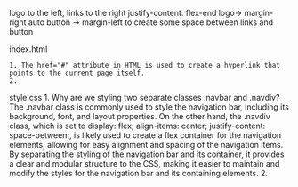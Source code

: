 logo to the left, links to the right
justify-content: flex-end 
logo-> margin-right auto 
button -> margin-left to create some space between links and button



index.html

    1. The href="#" attribute in HTML is used to create a hyperlink that points to the current page itself. 
    2. 

style.css 
    1. Why are we styling two separate classes .navbar and .navdiv?
    The .navbar class is commonly used to style the navigation bar, including its background, font, and layout properties. On the other hand, the .navdiv class, which is set to display: flex; align-items: center; justify-content: space-between;, is likely used to create a flex container for the navigation elements, allowing for easy alignment and spacing of the navigation items.
    By separating the styling of the navigation bar and its container, it provides a clear and modular structure to the CSS, making it easier to maintain and modify the styles for the navigation bar and its containing elements.
    2. 